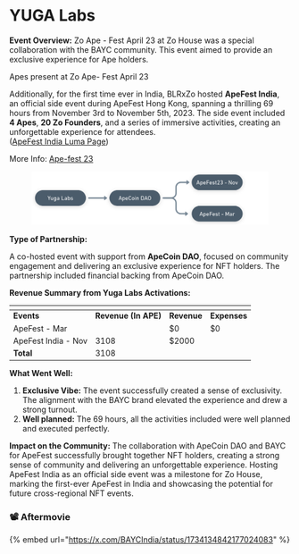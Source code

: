 # YUGA Labs

**Event Overview:** Zo Ape - Fest April 23 at Zo House was a special collaboration with the BAYC community. This event aimed to provide an exclusive experience for Ape holders.

Apes present at Zo Ape- Fest April 23

Additionally, for the first time ever in India, BLRxZo hosted **ApeFest India**, an official side event during ApeFest Hong Kong, spanning a thrilling 69 hours from November 3rd to November 5th, 2023. The side event included **4 Apes**, **20 Zo Founders**, and a series of immersive activities, creating an unforgettable experience for attendees. \
([ApeFest India Luma Page](https://lu.ma/apefestindia23))

More Info: [Ape-fest 23](https://www.notion.so/Ape-fest-23-8c6e2a4a655a45f8b91d4bea87f28d85?pvs=21)

<figure><img src="../.gitbook/assets/image (7).png" alt=""><figcaption></figcaption></figure>

**Type of Partnership:**

A co-hosted event with support from **ApeCoin DAO**, focused on community engagement and delivering an exclusive experience for NFT holders. The partnership included financial backing from ApeCoin DAO.

**Revenue Summary from Yuga Labs Activations:**

<table data-header-hidden><thead><tr><th></th><th></th><th data-hidden></th><th data-hidden></th></tr></thead><tbody><tr><td><strong>Events</strong></td><td><strong>Revenue (In APE)</strong></td><td><strong>Revenue</strong></td><td><strong>Expenses</strong></td></tr><tr><td>ApeFest - Mar</td><td></td><td>$0</td><td>$0</td></tr><tr><td>ApeFest India - Nov</td><td>3108</td><td>$2000</td><td></td></tr><tr><td><strong>Total</strong> </td><td>3108</td><td></td><td></td></tr></tbody></table>

**What Went Well:**

1. **Exclusive Vibe:** The event successfully created a sense of exclusivity. The alignment with the BAYC brand elevated the experience and drew a strong turnout.
2. **Well planned:** The 69 hours, all the activities included were well planned and executed perfectly.

**Impact on the Community:** The collaboration with ApeCoin DAO and BAYC for ApeFest successfully brought together NFT holders, creating a strong sense of community and delivering an unforgettable experience. Hosting ApeFest India as an official side event was a milestone for Zo House, marking the first-ever ApeFest in India and showcasing the potential for future cross-regional NFT events.

### 📽️ Aftermovie

{% embed url="https://x.com/BAYCIndia/status/1734134842177024083" %}
